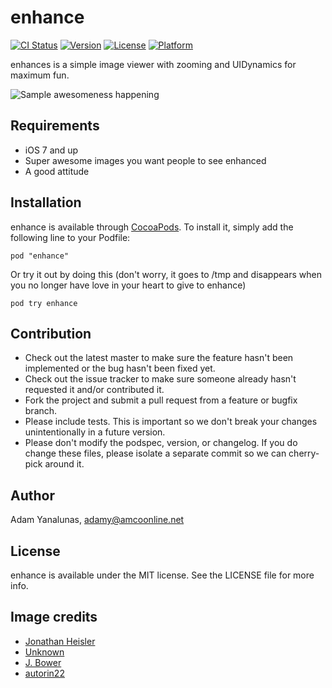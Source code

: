 # enhance

[![CI Status](http://img.shields.io/travis/amco/enhance.svg?style=flat)](https://travis-ci.org/amco/enhance)
[![Version](https://img.shields.io/cocoapods/v/enhance.svg?style=flat)](http://cocoadocs.org/docsets/enhance)
[![License](https://img.shields.io/cocoapods/l/enhance.svg?style=flat)](http://cocoadocs.org/docsets/enhance)
[![Platform](https://img.shields.io/cocoapods/p/enhance.svg?style=flat)](http://cocoadocs.org/docsets/enhance)

enhances is a simple image viewer with zooming and UIDynamics for maximum fun.

![Sample awesomeness happening](http://i.imgur.com/vlpMYFj.png)

## Requirements

* iOS 7 and up
* Super awesome images you want people to see enhanced
* A good attitude

## Installation

enhance is available through [CocoaPods](http://cocoapods.org). To install
it, simply add the following line to your Podfile:

    pod "enhance"

Or try it out by doing this (don't worry, it goes to /tmp and disappears when you no longer have love in your heart to give to enhance)

    pod try enhance


## Contribution

* Check out the latest master to make sure the feature hasn't been implemented or the bug hasn't been fixed yet.
* Check out the issue tracker to make sure someone already hasn't requested it and/or contributed it.
* Fork the project and submit a pull request from a feature or bugfix branch.
* Please include tests. This is important so we don't break your changes unintentionally in a future version.
* Please don't modify the podspec, version, or changelog. If you do change these files, please isolate a separate commit so we can cherry-pick around it.

## Author

Adam Yanalunas, adamy@amcoonline.net

## License

enhance is available under the MIT license. See the LICENSE file for more info.

## Image credits

* [Jonathan Heisler](https://www.flickr.com/photos/jheisler/8091823428)
* [Unknown](http://25.media.tumblr.com/fe2bf2df91467f28035c4ce73963ad35/tumblr_mga0fa5Dk61qbh8c0o1_500.jpg)
* [J. Bower](https://www.flickr.com/photos/danska8/15316094076/)
* [autorin22](https://www.flickr.com/photos/44247215@N00/375460541)
